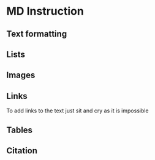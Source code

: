 # MD Instruction
## Text formatting
## Lists
## Images
## Links
To add links to the text just sit and cry as it is impossible
## Tables
## Citation

